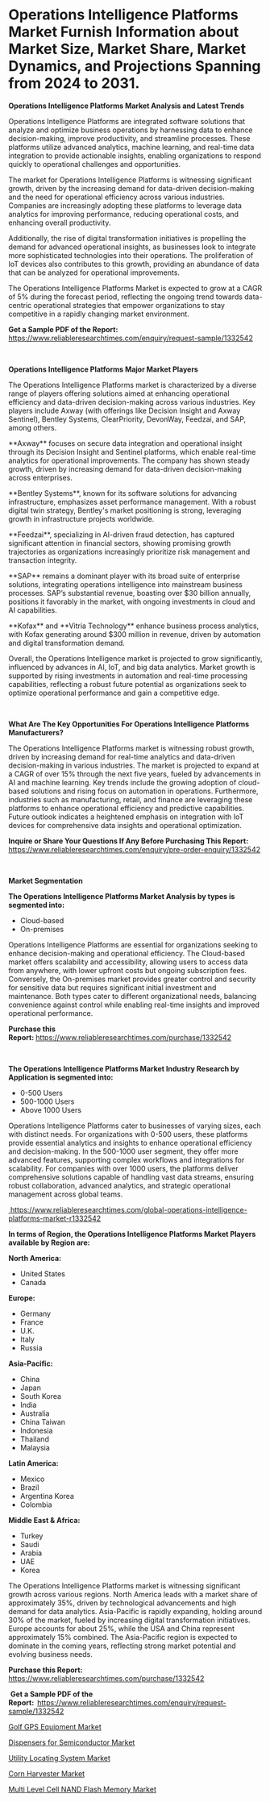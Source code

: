 <p><h1>Operations Intelligence Platforms Market Furnish Information about Market Size, Market Share, Market Dynamics, and Projections Spanning from 2024 to 2031.</h1></p><p><strong>Operations Intelligence Platforms Market Analysis and Latest Trends</strong></p>
<p><p>Operations Intelligence Platforms are integrated software solutions that analyze and optimize business operations by harnessing data to enhance decision-making, improve productivity, and streamline processes. These platforms utilize advanced analytics, machine learning, and real-time data integration to provide actionable insights, enabling organizations to respond quickly to operational challenges and opportunities.</p><p>The market for Operations Intelligence Platforms is witnessing significant growth, driven by the increasing demand for data-driven decision-making and the need for operational efficiency across various industries. Companies are increasingly adopting these platforms to leverage data analytics for improving performance, reducing operational costs, and enhancing overall productivity. </p><p>Additionally, the rise of digital transformation initiatives is propelling the demand for advanced operational insights, as businesses look to integrate more sophisticated technologies into their operations. The proliferation of IoT devices also contributes to this growth, providing an abundance of data that can be analyzed for operational improvements. </p><p>The Operations Intelligence Platforms Market is expected to grow at a CAGR of 5% during the forecast period, reflecting the ongoing trend towards data-centric operational strategies that empower organizations to stay competitive in a rapidly changing market environment.</p></p>
<p><strong>Get a Sample PDF of the Report:&nbsp;</strong> <a href="https://www.reliableresearchtimes.com/enquiry/request-sample/1332542?utm_campaign=1386&utm_medium=2&utm_source=Github&utm_content=ia&utm_term=01102024&utm_id=operations-intelligence-platforms">https://www.reliableresearchtimes.com/enquiry/request-sample/1332542</a></p>
<p>&nbsp;</p>
<p><strong>Operations Intelligence Platforms Major Market Players</strong></p>
<p><p>The Operations Intelligence Platforms market is characterized by a diverse range of players offering solutions aimed at enhancing operational efficiency and data-driven decision-making across various industries. Key players include Axway (with offerings like Decision Insight and Axway Sentinel), Bentley Systems, ClearPriority, DevonWay, Feedzai, and SAP, among others.</p><p>**Axway** focuses on secure data integration and operational insight through its Decision Insight and Sentinel platforms, which enable real-time analytics for operational improvements. The company has shown steady growth, driven by increasing demand for data-driven decision-making across enterprises.</p><p>**Bentley Systems**, known for its software solutions for advancing infrastructure, emphasizes asset performance management. With a robust digital twin strategy, Bentley's market positioning is strong, leveraging growth in infrastructure projects worldwide.</p><p>**Feedzai**, specializing in AI-driven fraud detection, has captured significant attention in financial sectors, showing promising growth trajectories as organizations increasingly prioritize risk management and transaction integrity.</p><p>**SAP** remains a dominant player with its broad suite of enterprise solutions, integrating operations intelligence into mainstream business processes. SAP’s substantial revenue, boasting over $30 billion annually, positions it favorably in the market, with ongoing investments in cloud and AI capabilities.</p><p>**Kofax** and **Vitria Technology** enhance business process analytics, with Kofax generating around $300 million in revenue, driven by automation and digital transformation demand. </p><p>Overall, the Operations Intelligence market is projected to grow significantly, influenced by advances in AI, IoT, and big data analytics. Market growth is supported by rising investments in automation and real-time processing capabilities, reflecting a robust future potential as organizations seek to optimize operational performance and gain a competitive edge.</p></p>
<p>&nbsp;</p>
<p><strong>What Are The Key Opportunities For Operations Intelligence Platforms Manufacturers?</strong></p>
<p><p>The Operations Intelligence Platforms market is witnessing robust growth, driven by increasing demand for real-time analytics and data-driven decision-making in various industries. The market is projected to expand at a CAGR of over 15% through the next five years, fueled by advancements in AI and machine learning. Key trends include the growing adoption of cloud-based solutions and rising focus on automation in operations. Furthermore, industries such as manufacturing, retail, and finance are leveraging these platforms to enhance operational efficiency and predictive capabilities. Future outlook indicates a heightened emphasis on integration with IoT devices for comprehensive data insights and operational optimization.</p></p>
<p><strong>Inquire or Share Your Questions If Any Before Purchasing This Report:</strong> <a href="https://www.reliableresearchtimes.com/enquiry/pre-order-enquiry/1332542?utm_campaign=1386&utm_medium=2&utm_source=Github&utm_content=ia&utm_term=01102024&utm_id=operations-intelligence-platforms">https://www.reliableresearchtimes.com/enquiry/pre-order-enquiry/1332542</a></p>
<p>&nbsp;</p>
<p><strong>Market Segmentation</strong></p>
<p><strong>The Operations Intelligence Platforms Market Analysis by types is segmented into:</strong></p>
<p><ul><li>Cloud-based</li><li>On-premises</li></ul></p>
<p><p>Operations Intelligence Platforms are essential for organizations seeking to enhance decision-making and operational efficiency. The Cloud-based market offers scalability and accessibility, allowing users to access data from anywhere, with lower upfront costs but ongoing subscription fees. Conversely, the On-premises market provides greater control and security for sensitive data but requires significant initial investment and maintenance. Both types cater to different organizational needs, balancing convenience against control while enabling real-time insights and improved operational performance.</p></p>
<p><strong>Purchase this Report:&nbsp;</strong><a href="https://www.reliableresearchtimes.com/purchase/1332542?utm_campaign=1386&utm_medium=2&utm_source=Github&utm_content=ia&utm_term=01102024&utm_id=operations-intelligence-platforms">https://www.reliableresearchtimes.com/purchase/1332542</a></p>
<p>&nbsp;</p>
<p><strong>The Operations Intelligence Platforms Market Industry Research by Application is segmented into:</strong></p>
<p><ul><li>0-500 Users</li><li>500-1000 Users</li><li>Above 1000 Users</li></ul></p>
<p><p>Operations Intelligence Platforms cater to businesses of varying sizes, each with distinct needs. For organizations with 0-500 users, these platforms provide essential analytics and insights to enhance operational efficiency and decision-making. In the 500-1000 user segment, they offer more advanced features, supporting complex workflows and integrations for scalability. For companies with over 1000 users, the platforms deliver comprehensive solutions capable of handling vast data streams, ensuring robust collaboration, advanced analytics, and strategic operational management across global teams.</p></p>
<p><a href="https://www.reliableresearchtimes.com/global-operations-intelligence-platforms-market-r1332542?utm_campaign=1386&utm_medium=2&utm_source=Github&utm_content=ia&utm_term=01102024&utm_id=operations-intelligence-platforms">&nbsp;https://www.reliableresearchtimes.com/global-operations-intelligence-platforms-market-r1332542</a></p>
<p><strong>In terms of Region, the Operations Intelligence Platforms Market Players available by Region are:</strong></p>
<p>
    <p> <strong> North America: </strong>
        <ul>
            <li>United States</li>
            <li>Canada</li>
        </ul>
        </p> 
    <p> <strong> Europe: </strong>
        <ul>
            <li>Germany</li>
            <li>France</li>
            <li>U.K.</li>
            <li>Italy</li>
            <li>Russia</li>
        </ul>
        </p> 
    <p> <strong> Asia-Pacific: </strong>
        <ul>
            <li>China</li>
            <li>Japan</li>
            <li>South Korea</li>
            <li>India</li>
            <li>Australia</li>
            <li>China Taiwan</li>
            <li>Indonesia</li>
            <li>Thailand</li>
            <li>Malaysia</li>
        </ul>
        </p> 
    <p> <strong> Latin America: </strong>
        <ul>
            <li>Mexico</li>
            <li>Brazil</li>
            <li>Argentina Korea</li>
            <li>Colombia</li>
        </ul>
        </p> 
    <p> <strong> Middle East & Africa: </strong>
        <ul>
            <li>Turkey</li>
            <li>Saudi</li>
            <li>Arabia</li>
            <li>UAE</li>
            <li>Korea</li>
        </ul>
    </p>
    </p>
<p><p>The Operations Intelligence Platforms market is witnessing significant growth across various regions. North America leads with a market share of approximately 35%, driven by technological advancements and high demand for data analytics. Asia-Pacific is rapidly expanding, holding around 30% of the market, fueled by increasing digital transformation initiatives. Europe accounts for about 25%, while the USA and China represent approximately 15% combined. The Asia-Pacific region is expected to dominate in the coming years, reflecting strong market potential and evolving business needs.</p></p>
<p><strong>Purchase this Report: </strong><a href="https://www.reliableresearchtimes.com/purchase/1332542?utm_campaign=1386&utm_medium=2&utm_source=Github&utm_content=ia&utm_term=01102024&utm_id=operations-intelligence-platforms">https://www.reliableresearchtimes.com/purchase/1332542</a></p>
<p>&nbsp;<strong>Get a Sample PDF of the Report:&nbsp;&nbsp;</strong><a href="https://www.reliableresearchtimes.com/enquiry/request-sample/1332542?utm_campaign=1386&utm_medium=2&utm_source=Github&utm_content=ia&utm_term=01102024&utm_id=operations-intelligence-platforms">https://www.reliableresearchtimes.com/enquiry/request-sample/1332542</a></p>
<p><strong></strong></p>
<p><p><a href="https://www.linkedin.com/pulse/what-factors-influence-golf-gps-equipment-market-coming-years-9fryf?utm_campaign=1386&utm_medium=2&utm_source=Github&utm_content=ia&utm_term=01102024&utm_id=operations-intelligence-platforms">Golf GPS Equipment Market</a></p><p><a href="https://issuu.com/reportprime-2/docs/dispensers-for-semiconductor-market_278f1c2f28c672?utm_campaign=1386&utm_medium=2&utm_source=Github&utm_content=ia&utm_term=01102024&utm_id=operations-intelligence-platforms">Dispensers for Semiconductor Market</a></p><p><a href="https://github.com/marloy8/Market-Research-Report-List-6/blob/main/utility-locating-system-market.md?utm_campaign=1386&utm_medium=2&utm_source=Github&utm_content=ia&utm_term=01102024&utm_id=operations-intelligence-platforms">Utility Locating System Market</a></p><p><a href="https://www.linkedin.com/pulse/how-regions-adapting-corn-harvester-market-global-trends-overview-vy3sf?utm_campaign=1386&utm_medium=2&utm_source=Github&utm_content=ia&utm_term=01102024&utm_id=operations-intelligence-platforms">Corn Harvester Market</a></p><p><a href="https://issuu.com/reportprime-2/docs/multi-level-cell-nand-flash-memory-_fb7cdad4792a12?utm_campaign=1386&utm_medium=2&utm_source=Github&utm_content=ia&utm_term=01102024&utm_id=operations-intelligence-platforms">Multi Level Cell NAND Flash Memory Market</a></p></p>